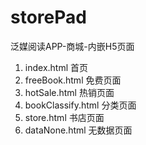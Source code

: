 # storePad
泛媒阅读APP-商城-内嵌H5页面

1. index.html                   首页
2. freeBook.html                免费页面
3. hotSale.html                 热销页面
4. bookClassify.html            分类页面
5. store.html                   书店页面
6. dataNone.html                无数据页面
